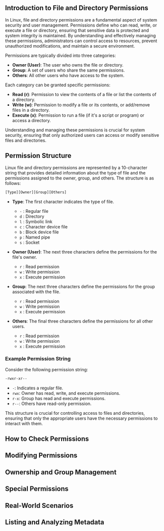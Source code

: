 ## Introduction to File and Directory Permissions

In Linux, file and directory permissions are a fundamental aspect of system security and user management. Permissions define who can read, write, or execute a file or directory, ensuring that sensitive data is protected and system integrity is maintained. By understanding and effectively managing these permissions, administrators can control access to resources, prevent unauthorized modifications, and maintain a secure environment.

Permissions are typically divided into three categories:

- **Owner (User)**: The user who owns the file or directory.
- **Group**: A set of users who share the same permissions.
- **Others**: All other users who have access to the system.

Each category can be granted specific permissions:

- **Read (r)**: Permission to view the contents of a file or list the contents of a directory.
- **Write (w)**: Permission to modify a file or its contents, or add/remove files in a directory.
- **Execute (x)**: Permission to run a file (if it's a script or program) or access a directory.

Understanding and managing these permissions is crucial for system security, ensuring that only authorized users can access or modify sensitive files and directories.

## Permission Structure

Linux file and directory permissions are represented by a 10-character string that provides detailed information about the type of file and the permissions assigned to the owner, group, and others. The structure is as follows:

```bash
[Type][Owner][Group][Others]
```

- **Type**: The first character indicates the type of file.
  - `-` : Regular file
  - `d` : Directory
  - `l` : Symbolic link
  - `c` : Character device file
  - `b` : Block device file
  - `p` : Named pipe
  - `s` : Socket

- **Owner (User)**: The next three characters define the permissions for the file's owner.
  - `r` : Read permission
  - `w` : Write permission
  - `x` : Execute permission

- **Group**: The next three characters define the permissions for the group associated with the file.
  - `r` : Read permission
  - `w` : Write permission
  - `x` : Execute permission

- **Others**: The final three characters define the permissions for all other users.
  - `r` : Read permission
  - `w` : Write permission
  - `x` : Execute permission

### Example Permission String

Consider the following permission string:

```bash
-rwxr-xr--
```

- `-`: Indicates a regular file.
- `rwx`: Owner has read, write, and execute permissions.
- `r-x`: Group has read and execute permissions.
- `r--`: Others have read-only permission.

This structure is crucial for controlling access to files and directories, ensuring that only the appropriate users have the necessary permissions to interact with them.


## How to Check Permissions

## Modifying Permissions

## Ownership and Group Management

## Special Permissions

## Real-World Scenarios

## Listing and Analyzing Metadata
